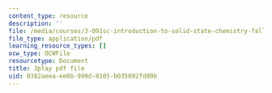 ```yaml
---
content_type: resource
description: ''
file: /media/courses/3-091sc-introduction-to-solid-state-chemistry-fall-2010/0382aeeaee6b999d8105b035092fdd0b_FYJJHMLv9oM.pdf
file_type: application/pdf
learning_resource_types: []
ocw_type: OCWFile
resourcetype: Document
title: 3play pdf file
uid: 0382aeea-ee6b-999d-8105-b035092fdd0b
---
```

